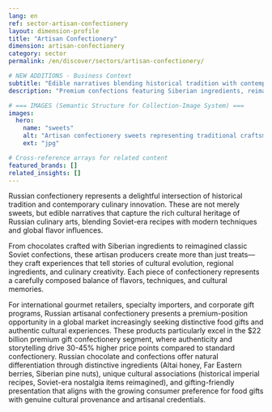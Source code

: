 ```yaml
---
lang: en
ref: sector-artisan-confectionery
layout: dimension-profile
title: "Artisan Confectionery"
dimension: artisan-confectionery
category: sector
permalink: /en/discover/sectors/artisan-confectionery/

# NEW ADDITIONS - Business Context
subtitle: "Edible narratives blending historical tradition with contemporary culinary innovation and distinctive regional ingredients"
description: "Premium confections featuring Siberian ingredients, reimagined Soviet classics, and gift-ready presentations commanding 30-45% price premiums."

# === IMAGES (Semantic Structure for Collection-Image System) ===
images:
  hero:
    name: "sweets"
    alt: "Artisan confectionery sweets representing traditional craftsmanship and premium quality"
    ext: "jpg"

# Cross-reference arrays for related content
featured_brands: []
related_insights: []
---
```


Russian confectionery represents a delightful intersection of historical tradition and contemporary culinary innovation. These are not merely sweets, but edible narratives that capture the rich cultural heritage of Russian culinary arts, blending Soviet-era recipes with modern techniques and global flavor influences.

From chocolates crafted with Siberian ingredients to reimagined classic Soviet confections, these artisan producers create more than just treats—they craft experiences that tell stories of cultural evolution, regional ingredients, and culinary creativity. Each piece of confectionery represents a carefully composed balance of flavors, techniques, and cultural memories.

For international gourmet retailers, specialty importers, and corporate gift programs, Russian artisanal confectionery presents a premium-position opportunity in a global market increasingly seeking distinctive food gifts and authentic cultural experiences. These products particularly excel in the $22 billion premium gift confectionery segment, where authenticity and storytelling drive 30-45% higher price points compared to standard confectionery. Russian chocolate and confections offer natural differentiation through distinctive ingredients (Altai honey, Far Eastern berries, Siberian pine nuts), unique cultural associations (historical imperial recipes, Soviet-era nostalgia items reimagined), and gifting-friendly presentation that aligns with the growing consumer preference for food gifts with genuine cultural provenance and artisanal credentials.
